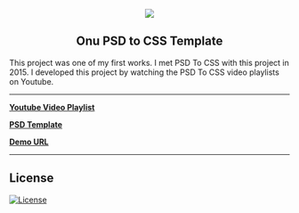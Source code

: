<p align="center">    
<img src="https://yasinatesim.github.io/onu-psd-to-css/img/logo.png">   
</p>    
<h2 align="center">Onu PSD to CSS Template</h2>

This project was one of my first works. I met PSD To CSS with this project in 2015. I developed this project by watching the PSD To CSS video playlists on Youtube.

---

[**Youtube Video Playlist**](https://www.youtube.com/watch?v=pAauj0ued8k&list=PLgTD12UDO47bXjuz5uKvqRy3UPLRkVtig)

[**PSD Template**](https://drive.google.com/file/d/16gSkHdNTGbrAhug4d9vf5Rf3_Hs4PdI0/view)

[**Demo URL**](https://yasinatesim.github.io/onu-psd-to-css/index.html)

---

## License

[![License](http://img.shields.io/:license-mit-blue.svg)](http://badges.mit-license.org)
